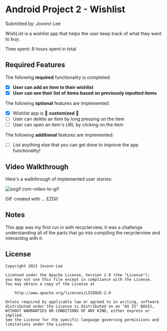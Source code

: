 # Android Project 2 - Wishlist

Submitted by: Jovonn Lee

WishList is a wishlist app that helps the user keep track of what they want to buy.

Time spent: 8 hours spent in total

## Required Features

The following **required** functionality is completed:

- [x] **User can add an item to their wishlist**
- [x] **User can see their list of items based on previously inputted items**

The following **optional** features are implemented:

- [x] Wishlist app is 🎨 **customized** 🎨
- [ ] User can delete an item by long pressing on the item
- [ ] User can open an item's URL by clicking on the item

The following **additional** features are implemented:

* [ ] List anything else that you can get done to improve the app functionality!

## Video Walkthrough

Here's a walkthrough of implemented user stories:


![ezgif com-video-to-gif](https://user-images.githubusercontent.com/91495430/223298142-b2609ba4-5192-4389-bfd3-b72a13190b4d.gif)

<!-- Replace this with whatever GIF tool you used! -->
GIF created with ... EZGif

## Notes

This app was my first run in with recyclerview, it was a challenge understanding all of the parts that go into compiling the recyclerview and interacting with it.  


## License

    Copyright 2023 Jovonn Lee

    Licensed under the Apache License, Version 2.0 (the "License");
    you may not use this file except in compliance with the License.
    You may obtain a copy of the License at

        http://www.apache.org/licenses/LICENSE-2.0

    Unless required by applicable law or agreed to in writing, software
    distributed under the License is distributed on an "AS IS" BASIS,
    WITHOUT WARRANTIES OR CONDITIONS OF ANY KIND, either express or implied.
    See the License for the specific language governing permissions and
    limitations under the License.
